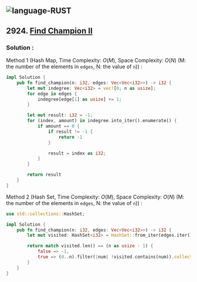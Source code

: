 ![language-RUST](https://img.shields.io/badge/RUST-8d4004?style=for-the-badge&logo=RUST)
---

## 2924. [Find Champion II](https://leetcode.com/problems/find-champion-ii)

### Solution :

Method 1 (Hash Map, Time Complexity: $O(M)$, Space Complexity: $O(N)$ (M: the number of the elements in `edges`, N: the value of `n`)) :
```rust
impl Solution {
    pub fn find_champion(n: i32, edges: Vec<Vec<i32>>) -> i32 {
        let mut indegree: Vec<i32> = vec![0; n as usize];
        for edge in edges {
            indegree[edge[1] as usize] += 1;
        }

        let mut result: i32 = -1;
        for (index, amount) in indegree.into_iter().enumerate() {
            if amount == 0 {
                if result != -1 {
                    return -1
                }

                result = index as i32;
            }
        }

        return result
    }
}
```

Method 2 (Hash Set, Time Complexity: $O(M)$, Space Complexity: $O(N)$ (M: the number of the elements in `edges`, N: the value of `n`)) :
```rust
use std::collections::HashSet;

impl Solution {
    pub fn find_champion(n: i32, edges: Vec<Vec<i32>>) -> i32 {
        let mut visited: HashSet<i32> = HashSet::from_iter(edges.iter().map(|edge| edge[1]));

        return match visited.len() == (n as usize - 1) {
            false => -1,
            true => (0..n).filter(|num| !visited.contains(num)).collect::<Vec<i32>>()[0]
        }
    }
}
```
